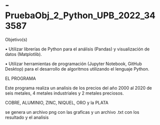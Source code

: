 # -PruebaObj_2_Python_UPB_2022_343587

Objetivo(s) 

• Utilizar librerías de Python para el análisis (Pandas) y visualización de datos (Matplotlib). 

• Utilizar herramientas de programación (Jupyter Notebook, GitHub Desktop) para el desarrollo 
  de algoritmos utilizando el lenguaje Python. 

EL PROGRAMA

Este programa realiza un analisis de los precios del año 2000 al 2020 de seis metales, 4 metales industriales 
y 2 metales preciosos.

 COBRE, ALUMINIO, ZINC, NIQUEL, ORO y la PLATA

se genera un archivo png con las graficas y un archivo .txt con los resultado y el analisis
